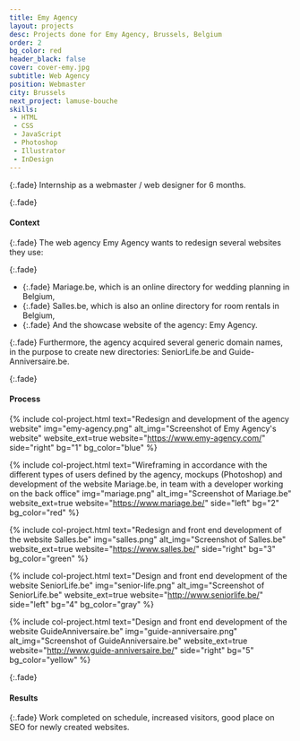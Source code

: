 ```yaml
---
title: Emy Agency
layout: projects
desc: Projects done for Emy Agency, Brussels, Belgium
order: 2
bg_color: red
header_black: false
cover: cover-emy.jpg
subtitle: Web Agency
position: Webmaster
city: Brussels
next_project: lamuse-bouche
skills:
 - HTML
 - CSS
 - JavaScript
 - Photoshop
 - Illustrator
 - InDesign
---
```


{:.fade}
Internship as a webmaster / web designer for 6 months.

{:.fade}
#### Context

{:.fade}
The web agency Emy Agency wants to redesign several websites they use:

{:.fade}
* {:.fade} Mariage.be, which is an online directory for wedding planning in Belgium,
* {:.fade} Salles.be, which is also an online directory for room rentals in Belgium,
* {:.fade} And the showcase website of the agency: Emy Agency.

{:.fade}
Furthermore, the agency acquired several generic domain names, in the purpose to create new directories: SeniorLife.be and Guide-Anniversaire.be.

{:.fade}
#### Process

{%
    include col-project.html
    text="Redesign and development of the agency website"
    img="emy-agency.png"
    alt_img="Screenshot of Emy Agency's website"
    website_ext=true
    website="https://www.emy-agency.com/"
    side="right"
    bg="1"
    bg_color="blue"
%}

{%
    include col-project.html
    text="Wireframing in accordance with the different types of users defined by the agency, mockups (Photoshop) and development of the website Mariage.be, in team with a developer working on the back office"
    img="mariage.png"
    alt_img="Screenshot of Mariage.be"
    website_ext=true
    website="https://www.mariage.be/"
    side="left"
    bg="2"
    bg_color="red"
%}

{%
    include col-project.html
    text="Redesign and front end development of the website Salles.be"
    img="salles.png"
    alt_img="Screenshot of Salles.be"
    website_ext=true
    website="https://www.salles.be/"
    side="right"
    bg="3"
    bg_color="green"
%}

{%
    include col-project.html
    text="Design and front end development of the website SeniorLife.be"
    img="senior-life.png"
    alt_img="Screenshot of SeniorLife.be"
    website_ext=true
    website="http://www.seniorlife.be/"
    side="left"
    bg="4"
    bg_color="gray"
%}

{%
    include col-project.html
    text="Design and front end development of the website GuideAnniversaire.be"
    img="guide-anniversaire.png"
    alt_img="Screenshot of GuideAnniversaire.be"
    website_ext=true
    website="http://www.guide-anniversaire.be/"
    side="right"
    bg="5"
    bg_color="yellow"
%}

{:.fade}
#### Results

{:.fade}
Work completed on schedule, increased visitors, good place on SEO for newly created websites.